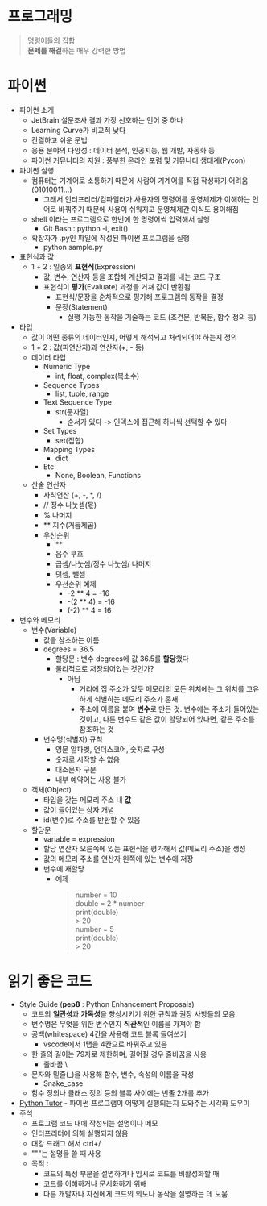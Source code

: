 # 프로그래밍
> 명령어들의 집합  
> **문제를 해결**하는 매우 강력한 방법  

# 파이썬
- 파이썬 소개
    - JetBrain 설문조사 결과 가장 선호하는 언어 중 하나
    - Learning Curve가 비교적 낮다
    - 간결하고 쉬운 문법
    - 응용 분야의 다양성 : 데이터 분석, 인공지능, 웹 개발, 자동화 등
    - 파이썬 커뮤니티의 지원 : 풍부한 온라인 포럼 및 커뮤니티 생태계(Pycon)
- 파이썬 실행
    - 컴퓨터는 기계어로 소통하기 때문에 사람이 기계어를 직접 작성하기 어려움(01010011...)
        - 그래서 인터프리터/컴파일러가 사용자의 명령어를 운영체제가 이해하는 언어로 바꿔주기 때문에 사용이 쉬워지고 운영체제간 이식도 용이해짐
    - shell 이라는 프로그램으로 한번에 한 명령어씩 입력해서 실행
        - Git Bash : python -i, exit()
    - 확장자가 .py인 파일에 작성된 파이썬 프로그램을 실행
        - python sample.py
- 표현식과 값
    - 1 + 2 : 일종의 **표현식**(Expression)
        - 값, 변수, 연산자 등을 조합해 계산되고 결과를 내는 코드 구조
        - 표현식이 **평가**(Evaluate) 과정을 거쳐 값이 반환됨
            - 표현식/문장을 순차적으로 평가해 프로그램의 동작을 결정
            - 문장(Statement)
                - 실행 가능한 동작을 기술하는 코드 (조건문, 반복문, 함수 정의 등)
- 타입
    - 값이 어떤 종류의 데이터인지, 어떻게 해석되고 처리되어야 하는지 정의
    - 1 + 2 : 값(피연산자)과 연산자(+, - 등)
    - 데이터 타입
        - Numeric Type
            - int, float, complex(복소수)
        - Sequence Types
            - list, tuple, range
        - Text Sequence Type
            - str(문자열)
                - 순서가 있다 -> 인덱스에 접근해 하나씩 선택할 수 있다
        - Set Types
            - set(집합)
        - Mapping Types
            - dict
        - Etc
            - None, Boolean, Functions
    - 산술 연산자
        - 사칙연산 (+, -, *, /)
        - // 정수 나눗셈(몫)
        - % 나머지
        - ** 지수(거듭제곱)
        - 우선순위
            - **
            - 음수 부호
            - 곱셈/나눗셈/정수 나눗셈/ 나머지
            - 덧셈, 뺄셈
            - 우선순위 예제
                - -2 ** 4 = -16
                - -(2 ** 4) = -16
                - (-2) ** 4 = 16
- 변수와 메모리
    - 변수(Variable)
        - 값을 참조하는 이름
        - degrees = 36.5
            - 할당문 : 변수 degrees에 값 36.5를 **할당**했다
            - 물리적으로 저장되어있는 것인가?
                - 아님
                    - 거리에 집 주소가 있듯 메모리의 모든 위치에는 그 위치를 고유하게 식별하는 메모리 주소가 존재
                    - 주소에 이름을 붙여 **변수**로 만든 것. 변수에는 주소가 들어있는 것이고, 다른 변수도 같은 값이 할당되어 있다면, 같은 주소를 참조하는 것
        - 변수명(식별자) 규칙
            - 영문 알파벳, 언더스코어, 숫자로 구성
            - 숫자로 시작할 수 없음
            - 대소문자 구분
            - 내부 예약어는 사용 불가
    - 객체(Object)
        - 타입을 갖는 메모리 주소 내 **값**
        - 값이 들어있는 상자 개념
        - id(변수)로 주소를 반환할 수 있음
    - 할당문
        - variable = expression
        - 할당 연산자 오른쪽에 있는 표현식을 평가해서 값(메모리 주소)을 생성
        - 값의 메모리 주소를 연산자 왼쪽에 있는 변수에 저장
        - 변수에 재할당
            - 예제
                > number = 10  
                > double = 2 * number  
                > print(double)  
                    > 20  
                > number = 5  
                > print(double)  
                    > 20

# 읽기 좋은 코드
- Style Guide (**pep8** : Python Enhancement Proposals)
    - 코드의 **일관성**과 **가독성**을 향상시키기 위한 규칙과 권장 사항들의 모음
    - 변수명은 무엇을 위한 변수인지 **직관적**인 이름을 가져야 함
    - 공백(whitespace) 4칸을 사용해 코드 블록 들여쓰기
        - vscode에서 1탭을 4칸으로 바꿔주고 있음
    - 한 줄의 길이는 79자로 제한하며, 길어질 경우 줄바꿈을 사용
        - 줄바꿈 \
    - 문자와 밑줄(_)을 사용해 함수, 변수, 속성의 이름을 작성
        - Snake_case
    - 함수 정의나 클래스 정의 등의 블록 사이에는 빈줄 2개를 추가
- [Python Tutor](https://pythontutor.com/visualize.html#mode=edit)
        - 파이썬 프로그램이 어떻게 실행되는지 도와주는 시각화 도우미
- 주석
    - 프로그램 코드 내에 작성되는 설명이나 메모
    - 인터프리터에 의해 실행되지 않음
    - 대강 드래그 해서 ctrl+/
    - """는 설명을 쓸 때 사용
    - 목적 :
        - 코드의 특정 부분을 설명하거나 임시로 코드를 비활성화할 때
        - 코드를 이해하거나 문서화하기 위해
        - 다른 개발자나 자신에게 코드의 의도나 동작을 설명하는 데 도움